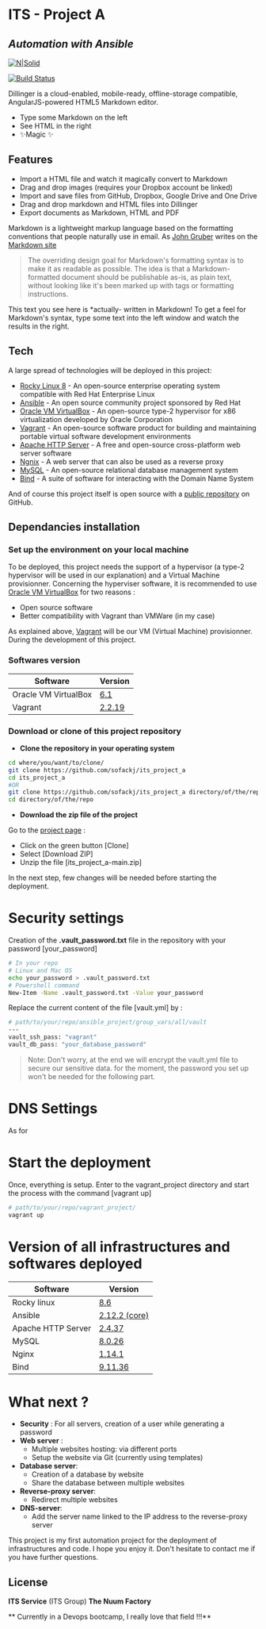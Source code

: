 # ITS - Project A
## _Automation with Ansible_

[![N|Solid](https://cldup.com/dTxpPi9lDf.thumb.png)](https://nodesource.com/products/nsolid)

[![Build Status](https://travis-ci.org/joemccann/dillinger.svg?branch=master)](https://travis-ci.org/joemccann/dillinger)

Dillinger is a cloud-enabled, mobile-ready, offline-storage compatible,
AngularJS-powered HTML5 Markdown editor.

- Type some Markdown on the left
- See HTML in the right
- ✨Magic ✨

## Features

- Import a HTML file and watch it magically convert to Markdown
- Drag and drop images (requires your Dropbox account be linked)
- Import and save files from GitHub, Dropbox, Google Drive and One Drive
- Drag and drop markdown and HTML files into Dillinger
- Export documents as Markdown, HTML and PDF

Markdown is a lightweight markup language based on the formatting conventions
that people naturally use in email.
As [John Gruber] writes on the [Markdown site][df1]

> The overriding design goal for Markdown's
> formatting syntax is to make it as readable
> as possible. The idea is that a
> Markdown-formatted document should be
> publishable as-is, as plain text, without
> looking like it's been marked up with tags
> or formatting instructions.

This text you see here is *actually- written in Markdown! To get a feel
for Markdown's syntax, type some text into the left window and
watch the results in the right.

## Tech

A large spread of technologies will be deployed in this project:

- [Rocky Linux 8](https://rockylinux.org/) - An open-source enterprise operating system compatible with Red Hat Enterprise Linux
- [Ansible](https://www.ansible.com/) - An open source community project sponsored by Red Hat
- [Oracle VM VirtualBox](https://www.virtualbox.org/) -  An open-source type-2 hypervisor for x86 virtualization developed by Oracle Corporation
- [Vagrant](https://www.vagrantup.com/) - An open-source software product for building and maintaining portable virtual software development environments
- [Apache HTTP Server](https://httpd.apache.org/) - A free and open-source cross-platform web server software
- [Ngnix](https://www.nginx.com/) - A web server that can also be used as a reverse proxy
- [MySQL](https://www.mysql.com/) - An open-source relational database management system
- [Bind](https://www.isc.org/bind/) - A suite of software for interacting with the Domain Name System

And of course this project itself is open source with a [public repository](https://github.com/sofackj/its_project_a) on GitHub.

## Dependancies installation
### Set up the environment on your local machine
To be deployed, this project needs the support of a hypervisor (a type-2 hypervisor will be used in our explanation) and a Virtual Machine provisionner. 
Concerning the hyperviser software, it is recommended to use [Oracle VM VirtualBox](https://www.virtualbox.org/) for two reasons :

- Open source software
- Better compatibility with Vagrant than VMWare (in my case)

As explained above, [Vagrant](https://www.vagrantup.com/) will be our VM (Virtual Machine) provisionner. During the development of this project.

### Softwares version

| Software | Version |
| ------ | ------ |
| Oracle VM VirtualBox | [6.1](https://www.virtualbox.org/wiki/Download_Old_Builds) |
| Vagrant | [2.2.19](https://www.vagrantup.com/downloads) |

### Download or clone of this project repository
 - **Clone the repository in your operating system**
```sh
cd where/you/want/to/clone/
git clone https://github.com/sofackj/its_project_a
cd its_project_a
#OR
git clone https://github.com/sofackj/its_project_a directory/of/the/repo
cd directory/of/the/repo
```

- **Download the zip file of the project**

Go to the [project page](https://github.com/sofackj/its_project_a) :

- Click on the green button [Clone]
- Select [Download ZIP]
- Unzip the file [its_project_a-main.zip]

In the next step, few changes will be needed before starting the deployment.

# Security settings

 Creation of the **.vault_password.txt** file in the repository with your password [your_password]
 
```sh
# In your repo
# Linux and Mac OS
echo your_password > .vault_password.txt
# Powershell command
New-Item -Name .vault_password.txt -Value your_password
```

Replace the current content of the file [vault.yml] by :
```sh
# path/to/your/repo/ansible_project/group_vars/all/vault
---
vault_ssh_pass: "vagrant"
vault_db_pass: "your_database_password"
```

> Note: Don't worry, at the end we will encrypt the vault.yml file to secure our sensitive data. for the moment, the password you set up won't be needed for the following part.

# DNS Settings

As for 

# Start the deployment

Once, everything is setup. Enter to the vagrant_project directory and start the process with the command [vagrant up]

```sh
# path/to/your/repo/vagrant_project/
vagrant up
```

# Version of all infrastructures and softwares  deployed

| Software | Version |
| ------ | ------ |
| Rocky linux | [8.6](https://app.vagrantup.com/bento/boxes/rockylinux-8.6) |
| Ansible | [2.12.2 (core)](https://docs.ansible.com/ansible/latest/roadmap/ROADMAP_2_12.html) |
| Apache HTTP Server | [2.4.37](https://httpd.apache.org/docs/2.4/) |
| MySQL | [8.0.26](https://dev.mysql.com/doc/) |
| Nginx | [1.14.1](https://nginx.org/en/docs/) |
| Bind | [9.11.36](https://bind9.readthedocs.io/en/v9_18_7/) |

# What next ?

- **Security** : For all servers, creation of a user while generating a password
- **Web server** : 
    - Multiple websites hosting: via different ports
    - Setup the website via Git (currently using templates)
- **Database server**:
    - Creation of a database by website
    - Share the database between multiple websites
- **Reverse-proxy server**:
    - Redirect multiple websites
- **DNS-server**:
    - Add the server name linked to the IP address to the reverse-proxy server

This project is my first automation project for the deployment of infrastructures and code. I hope you enjoy it. Don't hesitate to contact me if you have further questions.

## License

**ITS Service** (ITS Group)
**The Nuum Factory**

** Currently in a Devops bootcamp, I really love that field !!!**

[//]: # (These are reference links used in the body of this note and get stripped out when the markdown processor does its job. There is no need to format nicely because it shouldn't be seen. Thanks SO - http://stackoverflow.com/questions/4823468/store-comments-in-markdown-syntax)

   [dill]: <https://github.com/joemccann/dillinger>
   [git-repo-url]: <https://github.com/joemccann/dillinger.git>
   [john gruber]: <http://daringfireball.net>
   [df1]: <http://daringfireball.net/projects/markdown/>
   [markdown-it]: <https://github.com/markdown-it/markdown-it>
   [Ace Editor]: <http://ace.ajax.org>
   [node.js]: <http://nodejs.org>
   [Twitter Bootstrap]: <http://twitter.github.com/bootstrap/>
   [jQuery]: <http://jquery.com>
   [@tjholowaychuk]: <http://twitter.com/tjholowaychuk>
   [express]: <http://expressjs.com>
   [AngularJS]: <http://angularjs.org>
   [Gulp]: <http://gulpjs.com>

   [PlDb]: <https://github.com/joemccann/dillinger/tree/master/plugins/dropbox/README.md>
   [PlGh]: <https://github.com/joemccann/dillinger/tree/master/plugins/github/README.md>
   [PlGd]: <https://github.com/joemccann/dillinger/tree/master/plugins/googledrive/README.md>
   [PlOd]: <https://github.com/joemccann/dillinger/tree/master/plugins/onedrive/README.md>
   [PlMe]: <https://github.com/joemccann/dillinger/tree/master/plugins/medium/README.md>
   [PlGa]: <https://github.com/RahulHP/dillinger/blob/master/plugins/googleanalytics/README.md>
